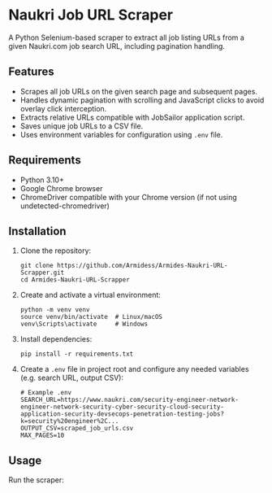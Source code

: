 # Naukri Job URL Scraper

A Python Selenium-based scraper to extract all job listing URLs from a given Naukri.com job search URL, including pagination handling.

## Features

- Scrapes all job URLs on the given search page and subsequent pages.
- Handles dynamic pagination with scrolling and JavaScript clicks to avoid overlay click interception.
- Extracts relative URLs compatible with JobSailor application script.
- Saves unique job URLs to a CSV file.
- Uses environment variables for configuration using `.env` file.

## Requirements

- Python 3.10+
- Google Chrome browser
- ChromeDriver compatible with your Chrome version (if not using undetected-chromedriver)

## Installation

1. Clone the repository:

    ```
    git clone https://github.com/Armidess/Armides-Naukri-URL-Scrapper.git
    cd Armides-Naukri-URL-Scrapper
    ```

2. Create and activate a virtual environment:

    ```
    python -m venv venv
    source venv/bin/activate  # Linux/macOS
    venv\Scripts\activate     # Windows
    ```

3. Install dependencies:

    ```
    pip install -r requirements.txt
    ```

4. Create a `.env` file in project root and configure any needed variables (e.g. search URL, output CSV):

    ```
    # Example .env
    SEARCH_URL=https://www.naukri.com/security-engineer-network-engineer-network-security-cyber-security-cloud-security-application-security-devsecops-penetration-testing-jobs?k=security%20engineer%2C...
    OUTPUT_CSV=scraped_job_urls.csv
    MAX_PAGES=10
    ```

## Usage

Run the scraper:


